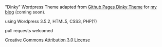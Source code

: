 "Dinky" Wordpress Theme adapted from [Github Pages Dinky Theme](https://github.com/broccolini/dinky) for [my blog](http://xstherrera1987.github.io) (coming soon).

using Wordpress 3.5.2, HTML5, CSS3, PHP(?)

pull requests welcomed

[Creative Commons Attribution 3.0 License](http://creativecommons.org/licenses/by/3.0/us)
